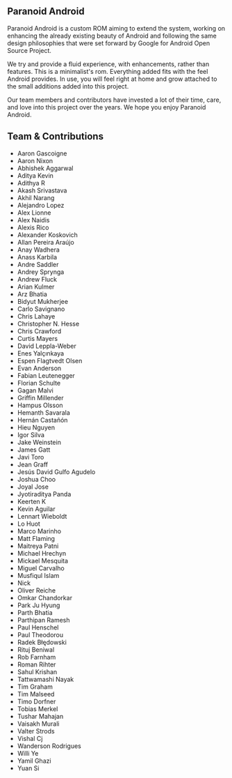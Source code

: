 ##  Paranoid Android

Paranoid Android is a custom ROM aiming to extend the system, working on enhancing the already existing beauty of Android and following the same design philosophies that were set forward by Google for Android Open Source Project.

We try and provide a fluid experience, with enhancements, rather than features. This is a minimalist's rom. Everything added fits with the feel Android provides. In use, you will feel right at home and grow attached to the small additions added into this project.

Our team members and contributors have invested a lot of their time, care, and love into this project over the years. We hope you enjoy Paranoid Android.

## Team & Contributions

* Aaron Gascoigne
* Aaron Nixon
* Abhishek Aggarwal
* Aditya Kevin
* Adithya R
* Akash Srivastava
* Akhil Narang
* Alejandro Lopez
* Alex Lionne
* Alex Naidis
* Alexis Rico
* Alexander Koskovich
* Allan Pereira Araújo
* Anay Wadhera
* Anass Karbila
* Andre Saddler
* Andrey Sprynga
* Andrew Fluck
* Arian Kulmer
* Arz Bhatia
* Bidyut Mukherjee
* Carlo Savignano
* Chris Lahaye
* Christopher N. Hesse
* Chris Crawford
* Curtis Mayers
* David Leppla-Weber
* Enes Yalçınkaya
* Espen Flagtvedt Olsen
* Evan Anderson
* Fabian Leutenegger
* Florian Schulte
* Gagan Malvi
* Griffin Millender
* Hampus Olsson
* Hemanth Savarala
* Hernán Castañón
* Hieu Nguyen
* Igor Silva
* Jake Weinstein
* James Gatt
* Javi Toro
* Jean Graff
* Jesús David Gulfo Agudelo
* Joshua Choo
* Joyal Jose
* Jyotiraditya Panda
* Keerten K
* Kevin Aguilar
* Lennart Wieboldt
* Lo Huot
* Marco Marinho
* Matt Flaming
* Maitreya Patni
* Michael Hrechyn
* Mickael Mesquita
* Miguel Carvalho
* Musfiqul Islam
* Nick
* Oliver Reiche
* Omkar Chandorkar
* Park Ju Hyung
* Parth Bhatia
* Parthipan Ramesh
* Paul Henschel
* Paul Theodorou
* Radek Błędowski
* Rituj Beniwal
* Rob Farnham
* Roman Rihter
* Sahul Krishan
* Tattwamashi Nayak
* Tim Graham
* Tim Malseed
* Timo Dorfner
* Tobias Merkel
* Tushar Mahajan
* Vaisakh Murali
* Valter Strods
* Vishal Cj
* Wanderson Rodrigues
* Willi Ye
* Yamil Ghazi
* Yuan Si
